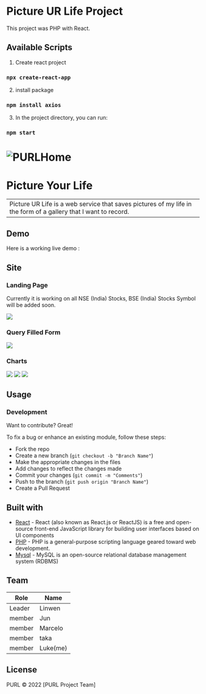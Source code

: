 <!-- React-router-dom -->
<!-- JQuery -->

# Picture UR Life Project
This project was PHP with React.



## Available Scripts

1. Create react project
### `npx create-react-app`

2. install package
### `npm install axios`

3. In the project directory, you can run:
### `npm start`

# ![PURLHome](https://user-images.githubusercontent.com/107653868/209731541-1006758f-850c-45df-80fc-d8f8ba3b630a.png)
# Picture Your Life
<table>
  <tr>
    <td>
      Picture UR Life is a web service that saves pictures of my life in the form of a gallery that I want to record.
    </td>
  </tr>
</table>


## Demo
Here is a working live demo :  


## Site

### Landing Page
Currently it is working on all NSE (India) Stocks, BSE (India) Stocks Symbol will be added soon.

![](https://iharsh234.github.io/WebApp/images/demo/web_app_face.JPG)

### Query Filled Form
![](https://iharsh234.github.io/WebApp/images/demo/demo_query.JPG)

### Charts
![](https://iharsh234.github.io/WebApp/images/demo/demo_chart1.JPG)
![](https://iharsh234.github.io/WebApp/images/demo/demo_chart2.JPG)
![](https://iharsh234.github.io/WebApp/images/demo/demo_chart3.JPG)

## Usage 

### Development
Want to contribute? Great!

To fix a bug or enhance an existing module, follow these steps:

- Fork the repo
- Create a new branch (`git checkout -b "Branch Name"`)
- Make the appropriate changes in the files
- Add changes to reflect the changes made
- Commit your changes (`git commit -m "Comments"`)
- Push to the branch (`git push origin "Branch Name"`)
- Create a Pull Request 


## Built with 

- [React](https://en.wikipedia.org/wiki/React_(JavaScript_library)) - React (also known as React.js or ReactJS) is a free and open-source front-end JavaScript library for building user interfaces based on UI components
- [PHP](https://en.wikipedia.org/wiki/PHP) - PHP is a general-purpose scripting language geared toward web development.
- [Mysql](https://en.wikipedia.org/wiki/MySQL) - MySQL is an open-source relational database management system (RDBMS)


## Team

<table>
  <thead>
    <tr>
      <th>
        Role
      </th>
      <th>
        Name
      </th>
    </tr>
  </thead>
  <tbody>
    <tr>
      <td>
        Leader
      </td>
      <td>
        Linwen
      </td>
    </tr>
    <tr>
      <td>
        member
      </td>
      <td>
        Jun
      </td>
    </tr>
    <tr>
      <td>
        member
      </td>
      <td>
        Marcelo
      </td>
    </tr>
    <tr>
      <td>
        member
      </td>
      <td>
        taka
      </td>
    </tr>
    <tr>
      <td>
        member
      </td>
      <td>
        Luke(me)
      </td>
    </tr>
  </tbody>
</table>

## License

PURL © 2022 [PURL Project Team]

